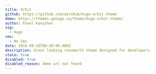 ```yaml
---
title: Orbit
github: https://github.com/aerohub/hugo-orbit-theme
demo: https://themes.gohugo.io/theme/hugo-orbit-theme/
author: Pavel Kanyshev
ssg:
  - Hugo
cms:
  - No Cms
date: 2016-09-26T06:30:06.000Z
description: Great looking resume/CV theme designed for developers.
stale: true
disabled: true
disabled_reason: demo url not found
---
```

